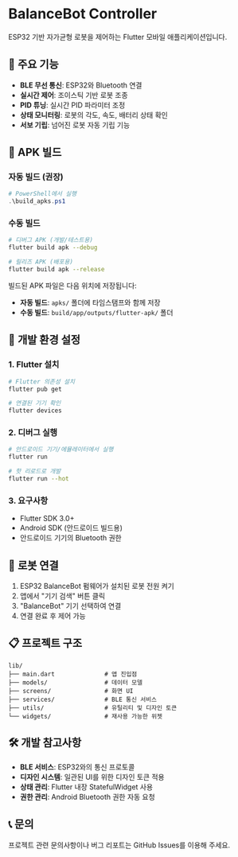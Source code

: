 # BalanceBot Controller

ESP32 기반 자가균형 로봇을 제어하는 Flutter 모바일 애플리케이션입니다.

## 🚀 주요 기능

- **BLE 무선 통신**: ESP32와 Bluetooth 연결
- **실시간 제어**: 조이스틱 기반 로봇 조종
- **PID 튜닝**: 실시간 PID 파라미터 조정
- **상태 모니터링**: 로봇의 각도, 속도, 배터리 상태 확인
- **서보 기립**: 넘어진 로봇 자동 기립 기능

## 📱 APK 빌드

### 자동 빌드 (권장)
```powershell
# PowerShell에서 실행
.\build_apks.ps1
```

### 수동 빌드
```bash
# 디버그 APK (개발/테스트용)
flutter build apk --debug

# 릴리즈 APK (배포용)
flutter build apk --release
```

빌드된 APK 파일은 다음 위치에 저장됩니다:
- **자동 빌드**: `apks/` 폴더에 타임스탬프와 함께 저장
- **수동 빌드**: `build/app/outputs/flutter-apk/` 폴더

## 🔧 개발 환경 설정

### 1. Flutter 설치
```bash
# Flutter 의존성 설치
flutter pub get

# 연결된 기기 확인
flutter devices
```

### 2. 디버그 실행
```bash
# 안드로이드 기기/에뮬레이터에서 실행
flutter run

# 핫 리로드로 개발
flutter run --hot
```

### 3. 요구사항
- Flutter SDK 3.0+
- Android SDK (안드로이드 빌드용)
- 안드로이드 기기의 Bluetooth 권한

## 🤖 로봇 연결

1. ESP32 BalanceBot 펌웨어가 설치된 로봇 전원 켜기
2. 앱에서 "기기 검색" 버튼 클릭
3. "BalanceBot" 기기 선택하여 연결
4. 연결 완료 후 제어 가능

## 📋 프로젝트 구조

```
lib/
├── main.dart              # 앱 진입점
├── models/                # 데이터 모델
├── screens/               # 화면 UI
├── services/              # BLE 통신 서비스
├── utils/                 # 유틸리티 및 디자인 토큰
└── widgets/               # 재사용 가능한 위젯
```

## 🛠️ 개발 참고사항

- **BLE 서비스**: ESP32와의 통신 프로토콜
- **디자인 시스템**: 일관된 UI를 위한 디자인 토큰 적용
- **상태 관리**: Flutter 내장 StatefulWidget 사용
- **권한 관리**: Android Bluetooth 권한 자동 요청

## 📞 문의

프로젝트 관련 문의사항이나 버그 리포트는 GitHub Issues를 이용해 주세요.
